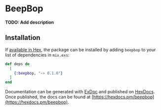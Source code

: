 # BeepBop

**TODO: Add description**

## Installation

If [available in Hex](https://hex.pm/docs/publish), the package can be installed
by adding `beepbop` to your list of dependencies in `mix.exs`:

```elixir
def deps do
  [
    {:beepbop, "~> 0.1.0"}
  ]
end
```

Documentation can be generated with [ExDoc](https://github.com/elixir-lang/ex_doc)
and published on [HexDocs](https://hexdocs.pm). Once published, the docs can
be found at [https://hexdocs.pm/beepbop](https://hexdocs.pm/beepbop).

